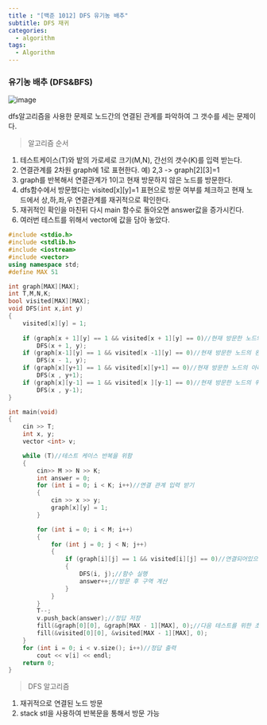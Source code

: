 ```yaml
---
title : "[백준 1012] DFS 유기농 배추"
subtitle: DFS 재귀 
categories:
  - algorithm
tags:
  - Algorithm
---
```


### 유기농 배추 (DFS&BFS)
![image](https://user-images.githubusercontent.com/55472510/110421894-b2299a80-80e1-11eb-9cf6-bc3c9b837a49.png)

dfs알고리즘을 사용한 문제로 노드간의 연결된 관계를 파악하여 그 갯수를 세는 문제이다.  


>  알고리즘 순서
1. 테스트케이스(T)와 밭의 가로세로 크기(M,N), 간선의 갯수(K)를 입력 받는다. 
2. 연결관계를 2차원 graph에 1로 표현한다. 예) 2,3 -> graph[2][3]=1
3. graph를 반복해서 연결관계가 1이고 현재 방문하지 않은 노드를 방문한다.
4. dfs함수에서 방문했다는 visited[x][y]=1 표현으로 방문 여부를 체크하고 현재 노드에서 상,하,좌,우 연결관계를 재귀적으로 확인한다.
5. 재귀적인 확인을 마친뒤 다시 main 함수로 돌아오면 answer값을 증가시킨다.
6. 여러번 테스트를 위해서 vector에 값을 담아 놓았다.


```cpp
#include <stdio.h>
#include <stdlib.h>
#include <iostream>
#include <vector>
using namespace std;
#define MAX 51

int graph[MAX][MAX];
int T,M,N,K;
bool visited[MAX][MAX];
void DFS(int x,int y)
{
	visited[x][y] = 1;
	
	if (graph[x + 1][y] == 1 && visited[x + 1][y] == 0)//현재 방문한 노드의 오른쪽이 방문 가능하고 아직 가지 않은 경우
		DFS(x + 1, y);
	if (graph[x-1][y] == 1 && visited[x -1][y] == 0)//현재 방문한 노드의 왼쪽이 방문 가능하고 아직 가지 않은 경우
		DFS(x - 1, y);
	if (graph[x][y+1] == 1 && visited[x][y+1] == 0)//현재 방문한 노드의 아래쪽이 방문 가능하고 아직 가지 않은 경우
		DFS(x , y+1);
	if (graph[x][y-1] == 1 && visited[x ][y-1] == 0)//현재 방문한 노드의 위쪽이 방문 가능하고 아직 가지 않은 경우
		DFS(x , y-1);
}

int main(void)
{
	cin >> T;
	int x, y;
	vector <int> v;

	while (T)//테스트 케이스 반복을 위함 
	{
		cin>> M >> N >> K;
		int answer = 0;
		for (int i = 0; i < K; i++)//연결 관계 입력 받기
		{
			cin >> x >> y;
			graph[x][y] = 1;
		}

		for (int i = 0; i < M; i++)
		{
			for (int j = 0; j < N; j++)
			{
				if (graph[i][j] == 1 && visited[i][j] == 0)//연결되어있으며 방문하지 않은 노드 방문
				{
					DFS(i, j);//함수 실행
					answer++;//방문 후 구역 계산 
				}
			}
		}
		T--;
		v.push_back(answer);//정답 저장
		fill(&graph[0][0], &graph[MAX - 1][MAX], 0);//다음 테스트를 위한 초기화
		fill(&visited[0][0], &visited[MAX - 1][MAX], 0);
	}
	for (int i = 0; i < v.size(); i++)//정답 출력 
		cout << v[i] << endl;
	return 0;
}
```
> DFS 알고리즘  
1. 재귀적으로 연결된 노드 방문 
2. stack stl을 사용하여 반복문을 통해서 방문 가능